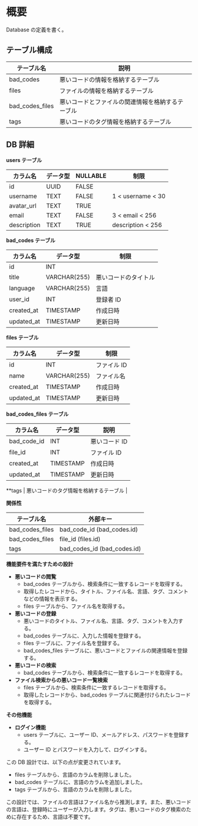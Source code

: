 # 概要

Database の定義を書く。

## テーブル構成

| テーブル名      | 説明                                             |
| --------------- | ------------------------------------------------ |
| bad_codes       | 悪いコードの情報を格納するテーブル               |
| files           | ファイルの情報を格納するテーブル                 |
| bad_codes_files | 悪いコードとファイルの関連情報を格納するテーブル |
| tags            | 悪いコードのタグ情報を格納するテーブル           |

## DB 詳細

**users テーブル**

| カラム名    | データ型 | NULLABLE | 制限              |
| ----------- | -------- | -------- | ----------------- |
| id          | UUID     | FALSE    |
| username    | TEXT     | FALSE    | 1 < username < 30 |
| avatar_url  | TEXT     | TRUE     |                   |
| email       | TEXT     | FALSE    | 3 < email < 256   |
| description | TEXT     | TRUE     | description < 256 |

**bad_codes テーブル**

| カラム名   | データ型     | 制限                 |
| ---------- | ------------ | -------------------- |
| id         | INT          |                      |
| title      | VARCHAR(255) | 悪いコードのタイトル |
| language   | VARCHAR(255) | 言語                 |
| user_id    | INT          | 登録者 ID            |
| created_at | TIMESTAMP    | 作成日時             |
| updated_at | TIMESTAMP    | 更新日時             |

**files テーブル**

| カラム名   | データ型     | 制限        |
| ---------- | ------------ | ----------- |
| id         | INT          | ファイル ID |
| name       | VARCHAR(255) | ファイル名  |
| created_at | TIMESTAMP    | 作成日時    |
| updated_at | TIMESTAMP    | 更新日時    |

**bad_codes_files テーブル**

| カラム名    | データ型  | 説明          |
| ----------- | --------- | ------------- |
| bad_code_id | INT       | 悪いコード ID |
| file_id     | INT       | ファイル ID   |
| created_at  | TIMESTAMP | 作成日時      |
| updated_at  | TIMESTAMP | 更新日時      |

\*\*tags | 悪いコードのタグ情報を格納するテーブル |

**関係性**

| テーブル名      | 外部キー                    |
| --------------- | --------------------------- |
| bad_codes_files | bad_code_id (bad_codes.id)  |
| bad_codes_files | file_id (files.id)          |
| tags            | bad_codes_id (bad_codes.id) |

**機能要件を満たすための設計**

- **悪いコードの閲覧**
  - bad_codes テーブルから、検索条件に一致するレコードを取得する。
  - 取得したレコードから、タイトル、ファイル名、言語、タグ、コメントなどの情報を表示する。
  - files テーブルから、ファイル名を取得する。
- **悪いコードの登録**
  - 悪いコードのタイトル、ファイル名、言語、タグ、コメントを入力する。
  - bad_codes テーブルに、入力した情報を登録する。
  - files テーブルに、ファイル名を登録する。
  - bad_codes_files テーブルに、悪いコードとファイルの関連情報を登録する。
- **悪いコードの検索**
  - bad_codes テーブルから、検索条件に一致するレコードを取得する。
- **ファイル検索からの悪いコード一覧検索**
  - files テーブルから、検索条件に一致するレコードを取得する。
  - 取得したレコードから、bad_codes テーブルに関連付けられたレコードを取得する。

**その他機能**

- **ログイン機能**
  - users テーブルに、ユーザー ID、メールアドレス、パスワードを登録する。
  - ユーザー ID とパスワードを入力して、ログインする。

この DB 設計では、以下の点が変更されています。

- files テーブルから、言語のカラムを削除しました。
- bad_codes テーブルに、言語のカラムを追加しました。
- tags テーブルから、言語のカラムを削除しました。

この設計では、ファイルの言語はファイル名から推測します。また、悪いコードの言語は、登録時にユーザーが入力します。タグは、悪いコードのタグ検索のために存在するため、言語は不要です。
